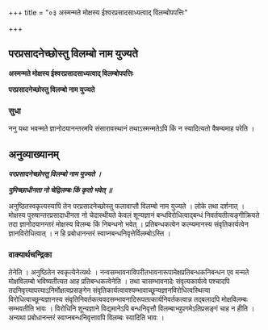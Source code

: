 +++
title = "०३ अस्मन्मते मोक्षस्य ईश्वरप्रसादसाध्यत्वाद् विलम्बोपपत्तिः"

+++


## परप्रसादनेच्छोस्तु विलम्बो नाम युज्यते

**अस्मन्मते मोक्षस्य ईश्वरप्रसादसाध्यत्वाद् विलम्बोपपत्तिः**

**परप्रसादनेच्छोस्तु विलम्बो नाम युज्यते**

### **सुधा**

ननु यथा भवन्मते ज्ञानोदयानन्तरमपि संसारावस्थानं तथाऽस्मन्मतेऽपि किं न स्यादित्यतो वैषम्यमाह परेति ।

## **अनुव्याख्यानम्**

***परप्रसादनेच्छोस्तु विलम्बो नाम युज्यते ।***

***पुमिच्छाधीनता नो चेद्विलम्बः किं कृतो भवेत् ॥***

अनुष्ठितस्वकृत्यस्यापि तेन परप्रसादनेच्छोस्तु फलावाप्तौ विलम्बो नाम युज्यते । लोके तथा दर्शनात् । मोक्षस्य पुरुषान्तरप्रसादाधीनता नो चेदास्थीयते केवलं शून्यज्ञानं बन्धविरोधित्वाद्बन्धं निवर्तयतीत्यङ्गीक्रियते तदा ज्ञानोदयानन्तरं मोक्षस्य विलम्बः किं निबन्धनो भवेत् । प्रतिबन्धकत्वेन कल्प्यमानस्य संवृतिकार्यत्वेन ज्ञानविरोधित्वात् । न हि प्रबोधानन्तरं स्वाप्नबन्धनिवृत्तेर्विलम्बोऽस्ति ।

### **वाक्यार्थचन्द्रिका**

तेनेति । अनुष्ठितेन स्वकृत्येनेत्यर्थः । नन्वसम्भावनाविपरीतभावनारूपामेक्षप्रतिबन्धकनिबन्धन एव मन्मते मोक्षविलम्बो भविष्यतीत्यत आह प्रतिबन्धकत्वेनेति । तथा चासम्भावनादेः संवृत्यकार्यत्वे पश्चादपि तदनिवृत्त्यापत्त्याऽनिर्मोक्षत्वप्रसङ्गेन संवृतिकार्यत्वावश्यम्भावाच्छून्यज्ञानविरोधित्वस्थित्या विरोधित्वाच्छून्यज्ञानस्य संवृतिनिवर्तकत्ववदसम्भावनादिरूपतत्कार्यनिवर्तकत्वान्न तद्बलादपि मोक्षविलम्बः सम्भवतीति भावः । विरोधिनि शून्यज्ञाने विद्यमानेऽपि बन्धनिवृत्तौ विलम्बाभ्युपगमेऽतिप्रसङ्गं चाह न हीति । अन्यथा प्रबोधानन्तरं स्वाप्नबन्धनिवृत्तावपि विलम्बः स्यादिति भावः ।

